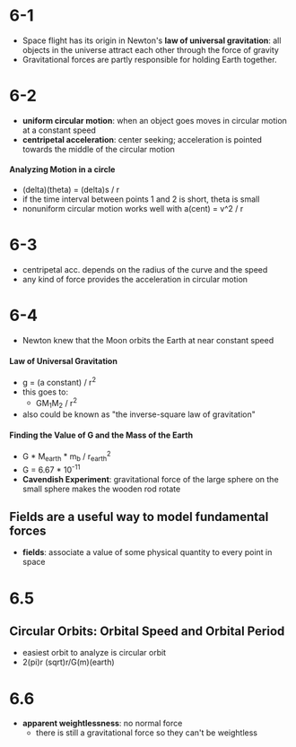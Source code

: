 # 6-1
- Space flight has its origin in Newton's **law of universal gravitation**: all objects in the universe attract each other through the force of gravity
- Gravitational forces are partly responsible for holding Earth together.

# 6-2
- **uniform circular motion**: when an object goes moves in circular motion at a constant speed
- **centripetal acceleration**: center seeking; acceleration is pointed towards the middle of the circular motion
#### Analyzing Motion in a circle
- (delta)(theta) = (delta)s / r
- if the time interval between points 1 and 2 is short, theta is small
- nonuniform circular motion works well with a(cent) =  v^2 / r

# 6-3
- centripetal acc. depends on the radius of the curve and the speed
- any kind of force provides the acceleration in circular motion

# 6-4
- Newton knew that the Moon orbits the Earth at near constant speed

#### Law of Universal Gravitation
- g = (a constant) / r<sup>2</sup>
- this goes to:
	- GM<sub>1</sub>M<sub>2</sub> / r<sup>2</sup>
- also could be known as "the inverse-square law of gravitation"

#### Finding the Value of G and the Mass of the Earth
- G * M<sub>earth</sub> * m<sub>b</sub> / r<sub>earth</sub><sup>2</sup>
- G = 6.67 * 10<sup>-11</sup> 
- **Cavendish Experiment**: gravitational force of the large sphere on the small sphere makes the wooden rod rotate

## Fields are a useful way to model fundamental forces
- **fields**: associate a value of some physical quantity to every point in space

# 6.5

## Circular Orbits: Orbital Speed and Orbital Period
- easiest orbit to analyze is circular orbit
- 2(pi)r (sqrt)r/G(m)(earth)

# 6.6
- **apparent weightlessness**: no normal force
	- there is still a gravitational force so they can't be weightless
